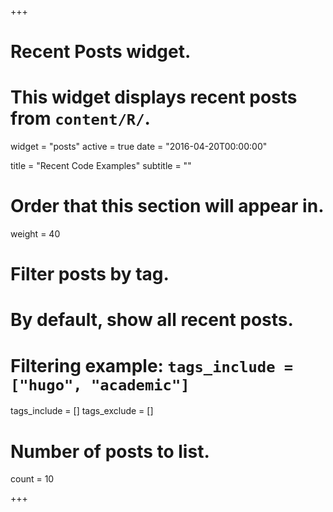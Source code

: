 +++
# Recent Posts widget.
# This widget displays recent posts from `content/R/`.
widget = "posts"
active = true
date = "2016-04-20T00:00:00"

title = "Recent Code Examples"
subtitle = ""

# Order that this section will appear in.
weight = 40

# Filter posts by tag.
#  By default, show all recent posts.
#  Filtering example: `tags_include = ["hugo", "academic"]`
tags_include = []
tags_exclude = []

# Number of posts to list.
count = 10

+++

